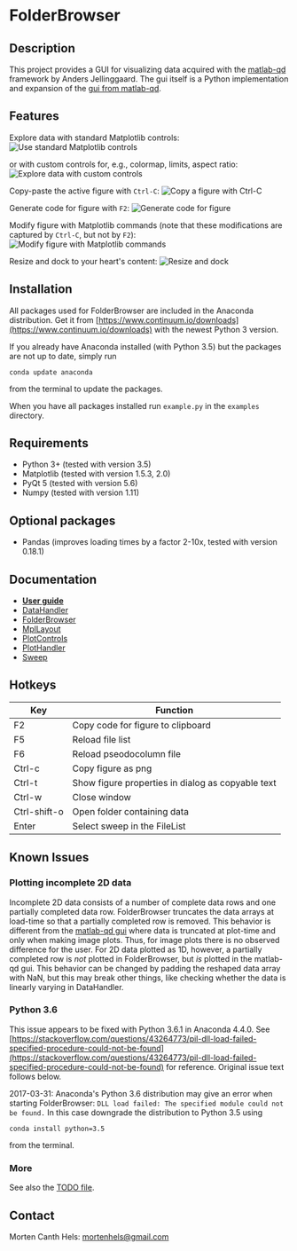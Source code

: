 FolderBrowser
=============

Description
-----------
This project provides a GUI for visualizing data acquired with the
[matlab-qd](https://github.com/qdev-dk/matlab-qd) framework by Anders
Jellinggaard. The gui itself is a Python implementation and expansion of the
[gui from matlab-qd](https://github.com/qdev-dk/matlab-qd/tree/master/%2Bqd/%2Bgui).


Features
--------
Explore data with standard Matplotlib controls:
![Use standard Matplotlib controls](doc/matplotlib_controls.gif)

or with custom controls for, e.g., colormap, limits, aspect ratio:
![Explore data with custom controls](doc/custom_controls.gif)

Copy-paste the active figure with `Ctrl-C`:
![Copy a figure with Ctrl-C](doc/copy_figure.gif)

Generate code for figure with `F2`:
![Generate code for figure](doc/generate_code_for_figure.gif)

Modify figure with Matplotlib commands (note that these modifications are captured by `Ctrl-C`, but not by `F2`):
![Modify figure with Matplotlib commands](doc/modify_figure.gif)

Resize and dock to your heart's content:
![Resize and dock](doc/resize_dock.gif)

Installation
------------
All packages used for FolderBrowser are included in the Anaconda distribution.
Get it from
[https://www.continuum.io/downloads](https://www.continuum.io/downloads) with
the newest Python 3 version.

If you already have Anaconda installed (with Python 3.5) but the packages are
not up to date, simply run
````
conda update anaconda
````
from the terminal to update the packages.

When you have all packages installed run `example.py` in the `examples`
directory.


Requirements
------------
* Python 3+ (tested with version 3.5)
* Matplotlib (tested with version 1.5.3, 2.0)
* PyQt 5 (tested with version 5.6)
* Numpy (tested with version 1.11)


Optional packages
-----------------
* Pandas (improves loading times by a factor 2-10x, tested with version 0.18.1)


Documentation
-------------
- **[User guide](doc/user_guide.md)**
- [DataHandler](datahandler.py)
- [FolderBrowser](folderbrowser.py)
- [MplLayout](mpllayout.py)
- [PlotControls](plotcontrols.py)
- [PlotHandler](plothandler.py)
- [Sweep](sweep.py)


Hotkeys
-------
| Key           | Function      |
| ------------- | ------------- |
| F2            | Copy code for figure to clipboard |
| F5            | Reload file list |
| F6            | Reload pseodocolumn file |
| Ctrl-c        | Copy figure as png |
| Ctrl-t        | Show figure properties in dialog as copyable text |
| Ctrl-w        | Close window |
| Ctrl-shift-o  | Open folder containing data |
| Enter         | Select sweep in the FileList |


Known Issues
------------
### Plotting incomplete 2D data
Incomplete 2D data consists of a number of complete data rows and one partially
completed data row. FolderBrowser truncates the data arrays at load-time so that
a partially completed row is removed. This behavior is different from the
[matlab-qd gui](https://github.com/qdev-dk/matlab-qd/tree/master/%2Bqd/%2Bgui)
where data is truncated at plot-time and only when making image plots. Thus, for
image plots there is no observed difference for the user. For 2D data plotted as
1D, however, a partially completed row is *not* plotted in FolderBrowser, but
*is* plotted in the matlab-qd gui. This behavior can be changed by padding the
reshaped data array with NaN, but this may break other things, like checking
whether the data is linearly varying in DataHandler.

### Python 3.6
This issue appears to be fixed with Python 3.6.1 in Anaconda 4.4.0. See
[https://stackoverflow.com/questions/43264773/pil-dll-load-failed-specified-procedure-could-not-be-found](https://stackoverflow.com/questions/43264773/pil-dll-load-failed-specified-procedure-could-not-be-found)
for reference. Original issue text follows below.

2017-03-31: Anaconda's Python 3.6 distribution may give an error when starting
FolderBrowser:
`DLL load failed: The specified module could not be found.`
In this case downgrade the distribution to Python 3.5 using
````
conda install python=3.5
````
from the terminal.

### More
See also the [TODO file](todo.md).


Contact
-------
Morten Canth Hels: <mortenhels@gmail.com>
